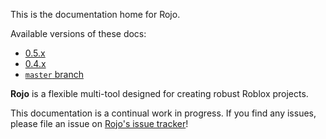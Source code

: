 This is the documentation home for Rojo.

Available versions of these docs:

* [0.5.x](https://lpghatguy.github.io/rojo/0.5.x)
* [0.4.x](https://lpghatguy.github.io/rojo/0.4.x)
* [`master` branch](https://lpghatguy.github.io/rojo/master)

**Rojo** is a flexible multi-tool designed for creating robust Roblox projects.

This documentation is a continual work in progress. If you find any issues, please file an issue on [Rojo's issue tracker](https://github.com/LPGhatguy/rojo/issues)!